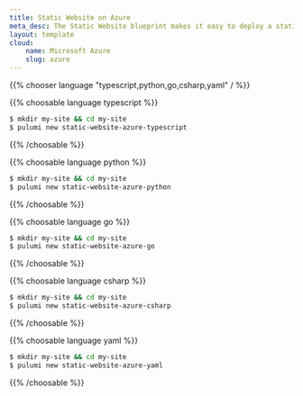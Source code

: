 ```yaml
---
title: Static Website on Azure
meta_desc: The Static Website blueprint makes it easy to deploy a static website on Azure with Pulumi, Azure Blob Storage, and Azure CDN.
layout: template
cloud:
    name: Microsoft Azure
    slug: azure
---
```


{{% chooser language "typescript,python,go,csharp,yaml" / %}}

{{% choosable language typescript %}}

```bash
$ mkdir my-site && cd my-site
$ pulumi new static-website-azure-typescript
```

{{% /choosable %}}

{{% choosable language python %}}

```bash
$ mkdir my-site && cd my-site
$ pulumi new static-website-azure-python
```

{{% /choosable %}}

{{% choosable language go %}}

```bash
$ mkdir my-site && cd my-site
$ pulumi new static-website-azure-go
```

{{% /choosable %}}

{{% choosable language csharp %}}

```bash
$ mkdir my-site && cd my-site
$ pulumi new static-website-azure-csharp
```

{{% /choosable %}}

{{% choosable language yaml %}}

```bash
$ mkdir my-site && cd my-site
$ pulumi new static-website-azure-yaml
```

{{% /choosable %}}
